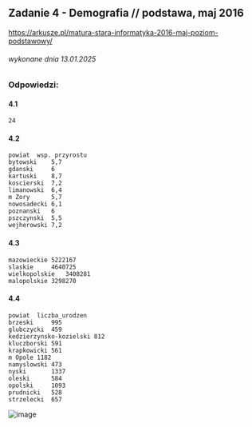 ## Zadanie 4 - Demografia // podstawa, maj 2016
https://arkusze.pl/matura-stara-informatyka-2016-maj-poziom-podstawowy/
###### wykonane dnia 13.01.2025

### Odpowiedzi:

#### 4.1
```
24
```

#### 4.2
```
powiat	wsp. przyrostu
bytowski	5,7
gdanski		6
kartuski	8,7
koscierski	7,2
limanowski	6,4
m Zory		5,7
nowosadecki	6,1
poznanski	6
pszczynski	5,5
wejherowski	7,2
```

#### 4.3
```
mazowieckie	5222167
slaskie		4640725
wielkopolskie	3408281
malopolskie	3298270
```

#### 4.4
```
powiat	liczba_urodzen
brzeski		995
glubczycki	459
kedzierzynsko-kozielski	812
kluczborski	591
krapkowicki	561
m Opole	1182
namyslowski	473
nyski		1337
oleski		584
opolski		1093
prudnicki	528
strzelecki	657
```
![image](https://github.com/user-attachments/assets/79fdf238-60f4-4eda-afcc-ea2b04e814cc)
